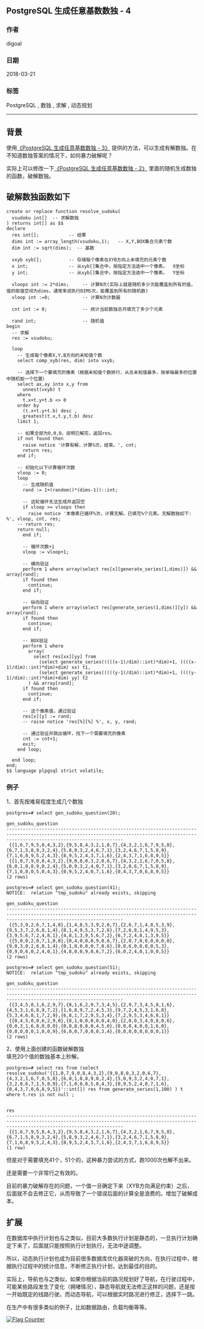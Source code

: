## PostgreSQL 生成任意基数数独 - 4       
                                                                 
### 作者                                                                 
digoal                                                                 
                                                                 
### 日期                                                                 
2018-03-21                                                               
                                                                 
### 标签                                                                 
PostgreSQL , 数独 , 求解 , 动态规划           
                                                                 
----                                                                 
                                                                 
## 背景     
使用[《PostgreSQL 生成任意基数数独 - 3》](../201803/20180320_02.md) 提供的方法，可以生成有解数独。在不知道数独答案的情况下，如何暴力破解呢？  
  
实际上可以修改一下[《PostgreSQL 生成任意基数数独 - 2》](../201803/20180320_01.md)  里面的随机生成数独的函数，破解数独。  
  
## 破解数独函数如下  
```  
create or replace function resolve_sudoku(      
  vsudoku int[]  -- 求解数独  
) returns int[] as $$      
declare      
  res int[];           -- 结果    
  dims int := array_length(vsudoku,1);   -- X,Y,BOX集合元素个数    
  dim int := sqrt(dims);  -- 基数  
    
  vxyb xyb[];          -- 存储每个像素在XYB方向上未填充的元素个数    
  x int;               -- 从xyb[]集合中，按指定方法选中一个像素。  X坐标    
  y int;               -- 从xyb[]集合中，按指定方法选中一个像素。  Y坐标    
    
  vloops int := 2*dims;     -- 计算N次(实际上就是随机多少次能覆盖到所有的值，值的取值空间为dims，通常来说执行DIMS次，能覆盖到所有的随机数)    
  vloop int :=0;            -- 计算N次计数器    
    
  cnt int := 0;             -- 统计当前数独总共填充了多少个元素    
    
  rand int;                 -- 随机值    
begin      
  -- 求解  
  res := vsudoku;  
        
  loop    
    -- 生成每个像素X,Y,B方向的未知值个数    
    select comp_xyb(res, dim) into vxyb;    
    
    -- 选择下一个要填充的像素（根据未知值个数排行，从总未知值最多，按单轴最多的位置中随机取一个位置）    
    select ax,ay into x,y from     
      unnest(vxyb) t     
    where     
      t.x+t.y+t.b <> 0     
    order by     
      (t.x+t.y+t.b) desc ,     
      greatest(t.x,t.y,t.b) desc     
    limit 1;      
    
    -- 如果全部为0,0,0，说明已解完，返回res。    
    if not found then    
      raise notice '计算有解，计算%次，结束。', cnt;    
      return res;    
    end if;    
    
    -- 初始化以下计算循环次数    
    vloop := 0;    
    loop      
      -- 生成随机值      
      rand := 1+(random()*(dims-1))::int;      
    
      -- 这轮循环无法生成并返回空     
      if vloop >= vloops then      
        raise notice '本像素已循环%次，计算无解。已填充%个元素。无解数独如下: %', vloop, cnt, res;    
	-- return res;    
	return null;    
      end if;      
    
      -- 循环次数+1    
      vloop := vloop+1;      
    
      -- 横向验证      
      perform 1 where array(select res[x][generate_series(1,dims)]) && array[rand];      
      if found then      
        continue;      
      end if;      
            
      -- 纵向验证      
      perform 1 where array(select res[generate_series(1,dims)][y]) && array[rand];      
      if found then      
        continue;      
      end if;      
            
      -- BOX验证      
      perform 1 where     
        array(    
          select res[xx][yy] from     
            (select generate_series(((((x-1)/dim)::int)*dim)+1, ((((x-1)/dim)::int)*dim)+dim) xx) t1,     
            (select generate_series(((((y-1)/dim)::int)*dim)+1, ((((y-1)/dim)::int)*dim)+dim) yy) t2    
        ) && array[rand];      
      if found then      
        continue;      
      end if;      
            
      -- 这个像素值，通过验证      
      res[x][y] := rand;      
      -- raise notice 'res[%][%] %', x, y, rand;      
          
      -- 通过验证并跳出循环，找下一个需要填充的像素    
      cnt := cnt+1;    
      exit;      
    end loop;      
    
  end loop;      
end;    
$$ language plpgsql strict volatile;     
```  
  
### 例子  
1、首先按难易程度生成几个数独  
  
```  
postgres=# select gen_sudoku_question(20);   
                                                                                  gen_sudoku_question                                                                                    
---------------------------------------------------------------------------------------------------------------------------------------------------------------------------------------  
 {{1,6,7,9,5,8,4,3,2},{9,5,8,4,3,2,1,6,7},{4,3,2,1,6,7,9,5,8},{6,7,1,5,8,9,3,2,4},{5,8,9,3,2,4,6,7,1},{3,2,4,6,7,1,5,8,9},{7,1,6,8,9,5,2,4,3},{8,9,5,2,4,3,7,1,6},{2,4,3,7,1,6,8,9,5}}  
 {{1,0,7,9,0,8,4,3,2},{9,0,8,0,3,2,0,6,7},{4,3,2,1,6,7,0,5,8},{6,0,1,0,8,9,0,2,4},{5,0,9,3,2,4,0,7,1},{3,2,0,6,7,1,5,8,9},{7,1,0,0,0,5,0,4,3},{0,9,5,2,4,0,7,1,6},{0,4,3,7,0,6,8,9,5}}  
(2 rows)  
  
postgres=# select gen_sudoku_question(41);   
NOTICE:  relation "tmp_sudoku" already exists, skipping  
                                                                                  gen_sudoku_question                                                                                    
---------------------------------------------------------------------------------------------------------------------------------------------------------------------------------------  
 {{5,3,9,2,6,7,1,4,8},{1,4,8,5,3,9,2,6,7},{2,6,7,1,4,8,5,3,9},{9,5,3,7,2,6,8,1,4},{8,1,4,9,5,3,7,2,6},{7,2,6,8,1,4,9,5,3},{3,9,5,6,7,2,4,8,1},{4,8,1,3,9,5,6,7,2},{6,7,2,4,8,1,3,9,5}}  
 {{5,0,0,2,0,7,1,0,8},{0,4,0,0,0,9,0,6,7},{2,0,7,0,0,0,0,0,0},{9,0,3,0,2,6,8,1,4},{0,1,0,0,0,0,7,0,6},{0,0,6,0,0,0,0,5,3},{0,9,0,6,0,2,4,0,1},{4,8,0,0,9,0,6,7,2},{6,0,2,4,0,1,0,0,5}}  
(2 rows)  
  
postgres=# select gen_sudoku_question(51);   
NOTICE:  relation "tmp_sudoku" already exists, skipping  
                                                                                  gen_sudoku_question                                                                                    
---------------------------------------------------------------------------------------------------------------------------------------------------------------------------------------  
 {{3,4,5,8,1,6,2,9,7},{8,1,6,2,9,7,3,4,5},{2,9,7,3,4,5,8,1,6},{4,5,3,1,6,8,9,7,2},{1,6,8,9,7,2,4,5,3},{9,7,2,4,5,3,1,6,8},{5,3,4,6,8,1,7,2,9},{6,8,1,7,2,9,5,3,4},{7,2,9,5,3,4,6,8,1}}  
 {{0,4,5,0,0,6,2,9,0},{8,1,0,0,0,0,0,4,0},{2,0,0,3,4,0,8,0,6},{0,0,3,1,6,8,0,0,0},{0,0,8,0,0,0,4,5,0},{0,0,0,4,0,0,1,6,0},{0,0,0,0,0,1,0,0,9},{6,0,0,7,0,0,0,3,4},{0,0,0,0,0,0,0,0,1}}  
(2 rows)  
```  
  
2、使用上面创建的函数破解数独  
填充20个值的数独基本上秒解。  
  
```  
postgres=# select res from (select resolve_sudoku('{{1,0,7,9,0,8,4,3,2},{9,0,8,0,3,2,0,6,7},{4,3,2,1,6,7,0,5,8},{6,0,1,0,8,9,0,2,4},{5,0,9,3,2,4,0,7,1},{3,2,0,6,7,1,5,8,9},{7,1,0,0,0,5,0,4,3},{0,9,5,2,4,0,7,1,6},{0,4,3,7,0,6,8,9,5}}'::int[]) res from generate_series(1,100) ) t where t.res is not null ;  
```  
  
```  
                                                                                          res                                                                                            
---------------------------------------------------------------------------------------------------------------------------------------------------------------------------------------  
 {{1,6,7,9,5,8,4,3,2},{9,5,8,4,3,2,1,6,7},{4,3,2,1,6,7,9,5,8},{6,7,1,5,8,9,3,2,4},{5,8,9,3,2,4,6,7,1},{3,2,4,6,7,1,5,8,9},{7,1,6,8,9,5,2,4,3},{8,9,5,2,4,3,7,1,6},{2,4,3,7,1,6,8,9,5}}  
(1 row)  
```  
  
但是对于需要填充41个，51个的，这种暴力尝试的方式，跑1000次也解不出来。  
  
还是需要一个非常行之有效的。  
  
目前的暴力破解存在的问题，一个值一旦确定下来（XYB方向满足约束）之后，后面就不会去修正它，从而导致了一个错误后面的计算全是浪费的。增加了破解成本。  
  
## 扩展
在数据库中执行计划也与之类似，目前大多数执行计划是静态的，一旦执行计划确定下来了，后面就只能按照执行计划执行，无法中途调整。   
  
所以，动态执行计划也成为目前很多数据库优化器突破的方向，在执行过程中，根据执行过程中的统计信息，不断修正执行计划，达到最佳的目的。   
  
实际上，导航也与之类似，如果你根据当前的路况规划好了导航，在行驶过程中，可能某些路段发生了变化（拥堵情况），静态导航就无法修正这样的问题，还是按一开始既定的线路行驶。而动态导航，可以根据实时路况进行修正，选择下一跳。  
  
在生产中有很多类似的例子，比如数据路由，负载均衡等等。   
  
<a rel="nofollow" href="http://info.flagcounter.com/h9V1"  ><img src="http://s03.flagcounter.com/count/h9V1/bg_FFFFFF/txt_000000/border_CCCCCC/columns_2/maxflags_12/viewers_0/labels_0/pageviews_0/flags_0/"  alt="Flag Counter"  border="0"  ></a>  
  
